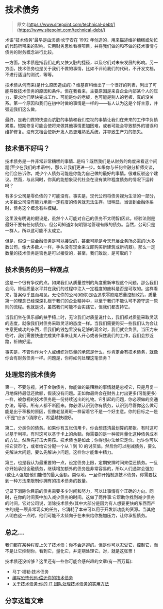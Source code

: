 # 技术债务

> 原文:[https://www.sitepoint.com/technical-debt/](https://www.sitepoint.com/technical-debt/)

术语“技术债务”最早是由沃德·坎宁安在 1992 年创造的，用来描述维护糟糕或匆忙的代码所带来的影响。它用财务思维看待项目，并将我们做的和不做的技术事情与债务的财务概念进行比较。

一方面，技术债是指我们走的又快又脏的捷径，以及它们对未来发展的影响。另一方面，技术债务也是关于我们不做的事情，比如不评论我们的代码，不开发文档，不进行适当的测试，等等。

技术债从何而来(是什么原因造成的)？维基百科给出了一个很好的列表，列出了可能导致技术债务的原因和条件。但在我看来，主要原因是来自企业内部某个人的压力，要求他们尽快完成工作。可能是你的老板，也可能是别人的老板，真的没关系。第一个原因和我们在初中时做的事情是一样的——有人认为这是个好主意，并强迫我们这么做。

最终，是我们做的快速而肮脏的事情和我们忽视的事情让我们在未来的工作中负债累累。短期修复可能会使将来做其他事情更加困难，或者可能会导致额外的错误和维护修复。没有文档会使新开发人员更难熟悉系统，并导致生产力的损失。

## 技术债不好吗？

技术债务是一件非常非常糟糕的事情…是吗？既然我们是从财务的角度来看这个问题(至少在我们的术语中)，那么让我们更进一步。如果你与任何金融分析师交谈，他们会告诉你，减少个人债务可能是你能为自己做的最好的事情。很难反驳这个建议。然而，与此同时，你真的能想象现代社会在没有某种程度债务的情况下运转吗？

有多少公司是零负债的？可能没有。事实是，现代公司将债务视为生活的一部分，大多数公司没有能力承担一定程度的债务就无法生存。很明显，当谈到金融体系时，债务这个概念有些模糊。

这里没有明说的假设是，虽然个人可能对自己的债务不太明智(因此，经验法则是最好不要有任何债务)，但公司知道如何明智地管理有限的债务。当然，公司只是一群人，所以这可能不太成立。

但是，假设一些金融债务是可以接受的，甚至可能是今天开展业务所必需的(大多数公司，像大多数人一样，手头没有现金来立即购买新建筑或新机器)，那么一定数量的技术债务是否也是可以接受的，甚至，我们敢说，是可取的？

## 技术债务的另一种观点

这是一个很有争议的点。如果我们从质量控制的角度重新审视这个问题，那么我们会问，降低质量水平并在我们的过程中注入一定程度的废料是否是可取的。这样看来，答案似乎显而易见。无论你的公司(和你)是否追求零缺陷质量控制政策，质量第一的理念已经深深扎根于我们的企业精神中，以至于我们不能认可不遵守这一原则的流程。也就是说，虽然我们可能不会实践它，但我们都支持它。

当我们坐在俱乐部的扶手椅上时，无论我们对质量说什么，我们都对质量采取灵活的态度，就像我们对债务采取灵活的态度一样。当我们需要购买一些我们认为会让生意更成功的东西，但我们的钱包里没有足够的现金时，我们就会负债。当压力来临时，我们需要快速完成某件事来让某人开心或者保住我们的工作，我们会抄近路，祈祷好运。

事实是，不管你作为个人或组织对质量的承诺是什么，你肯定会有技术债务，就像你会有财务债务一样。问题是，你将如何处理这笔债务？

## 处理您的技术债务

第一，不要忽视。对于金融债务，你能做的最糟糕的事情就是忽视它，只是月复一月地保持最低还款额，假装没有问题。正如你最终会在财务上付出更多(可能更多)一样，被忽视的技术债务是一份持续送出的礼物。它引起的问题，你必须做的变通办法，等等。所有人都不断回来。你必须认识到你有债务，认识到尽管你这么做可能是出于积极的原因，但像老鼠斑斑一样留着它不是一个好主意。你的目标之一是(不是“应该”)消除它，希望越快越好。

第二，分类你的债务。如果你有五张信用卡，你会想还清最划算的那张。有时这可以基于利率。有时这可以基于卡上的余额。你需要的是一种按月量化这种债务成本的方法，然后先打击大男孩。技术债也是如此；你得想办法给它定价。也许你可以把它货币化，或者给它分配一个从 1 到 10 的讨厌值。然后你可以削减债务，要么先解决大问题，要么先解决小问题，这样你才能集中精力。

第三，也是我认为最重要的一点，设定债务上限，定期安排时间来偿还债务。一旦你开始承担金融债务，继续增加额外的债务是非常容易的，所以人们通常会强加(或让人强加)他们能借的最大金额。类似地，一旦你开始制造技术债务，你需要找到一种方法来限制你拥有的技术债务的数量。

记录下消除你目前的债务需要多少时间和努力，可以让事情有个正确的方向。同时，在你的时间表中加入减少债务的时间。这做了两件事:它帮助你找到减少债务的时间，它对公司说，消除技术债务(其中大部分是因为有人想要更快的东西而产生的)是一项非常现实的任务，它消耗了本来可以用于开发新功能的资源。当其他人明白这一点时，他们可能不太倾向于在未来给你施加压力，让你承担债务。

## 总之…

我们都在某种程度上欠了技术债；你不会逃避的。但是你可以忍受它，控制它，而不是让它控制你。看到它，量化它，并定期处理它。对，就是这张票！

技术债还没听够？这里还有一些你可能会感兴趣的文章(有一百万篇):

*   马丁·福勒:技术债务
*   [编写恐怖代码:偿还你的技术债务](http://www.codinghorror.com/blog/2009/02/paying-down-your-technical-debt.html)
*   [关于技术债务:你的 IT 团队处理技术债务的实用方法](http://www.ontechnicaldebt.com/blog/pragmatic-ways-for-your-it-team-to-deal-with-technical-debt/)

## 分享这篇文章